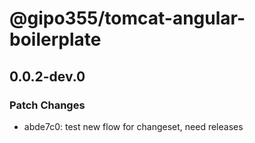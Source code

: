 # @gipo355/tomcat-angular-boilerplate

## 0.0.2-dev.0

### Patch Changes

- abde7c0: test new flow for changeset, need releases

